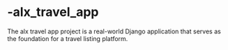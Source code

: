 # -alx_travel_app
The alx travel app project is a real-world Django application that serves as the foundation for a travel listing platform.
